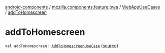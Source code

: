 [android-components](../../index.md) / [mozilla.components.feature.pwa](../index.md) / [WebAppUseCases](index.md) / [addToHomescreen](./add-to-homescreen.md)

# addToHomescreen

`val addToHomescreen: `[`AddToHomescreenUseCase`](-add-to-homescreen-use-case/index.md) [(source)](https://github.com/mozilla-mobile/android-components/blob/master/components/feature/pwa/src/main/java/mozilla/components/feature/pwa/WebAppUseCases.kt#L48)